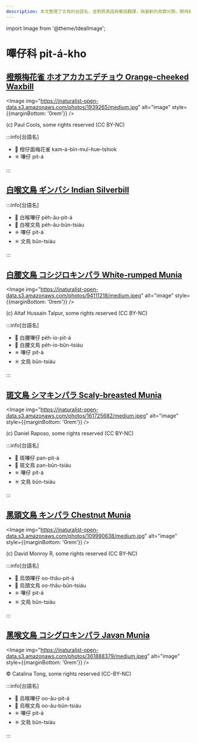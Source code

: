 ```yaml
---
description: 本文整理了文鳥的台語名，並對照英語與華語翻譯，與最新的鳥類分類，期待能夠供未來的台語鳥類圖鑑當作參考
---
```


import Image from '@theme/IdealImage';

# 嗶仔科 pit-á-kho

## [橙頰梅花雀 ホオアカカエデチョウ Orange-cheeked Waxbill](https://ebird.org/species/orcwax)

<Image img="https://inaturalist-open-data.s3.amazonaws.com/photos/1939265/medium.jpg" alt="image" style={{marginBottom: '0rem'}} />

<p className="image-caption">
(c) Paul Cools, some rights reserved (CC BY-NC)
</p>

:::info[台語名]

- 🎯 柑仔面梅花雀 kam-á-bīn-muî-hue-tshiok
- ✳️ 嗶仔 pit-á

:::

## [白喉文鳥 ギンバシ Indian Silverbill](https://ebird.org/species/indsil)

:::info[台語名]

- 🎯 白喉嗶仔 pe̍h-âu-pit-á
- 🎯 白喉文鳥 pe̍h-âu-bûn-tsiáu
- ✳️ 嗶仔 pit-á
- ✳️ 文鳥 bûn-tsiáu

:::

## [白腰文鳥 コシジロキンパラ White-rumped Munia](https://ebird.org/species/whrmun)

<Image img="https://inaturalist-open-data.s3.amazonaws.com/photos/94111218/medium.jpeg" alt="image" style={{marginBottom: '0rem'}} />

<p className="image-caption">
(c) Altaf Hussain Talpur, some rights reserved (CC BY-NC)
</p>

:::info[台語名]

- 🎯 白腰嗶仔 pe̍h-io-pit-á
- 🎯 白腰文鳥 pe̍h-io-bûn-tsiáu
- ✳️ 嗶仔 pit-á
- ✳️ 文鳥 bûn-tsiáu

:::

## [斑文鳥 シマキンパラ Scaly-breasted Munia](https://ebird.org/species/nutman)

<Image img="https://inaturalist-open-data.s3.amazonaws.com/photos/161725682/medium.jpeg" alt="image" style={{marginBottom: '0rem'}} />

<p className="image-caption">
(c) Daniel Raposo, some rights reserved (CC BY-NC)
</p>

:::info[台語名]

- 🎯 斑嗶仔 pan-pit-á
- 🎯 斑文鳥 pan-bûn-tsiáu
- ✳️ 嗶仔 pit-á
- ✳️ 文鳥 bûn-tsiáu

:::

## [黑頭文鳥 キンパラ Chestnut Munia](https://ebird.org/species/chemun)

<Image img="https://inaturalist-open-data.s3.amazonaws.com/photos/109990638/medium.jpg" alt="image" style={{marginBottom: '0rem'}} />

<p className="image-caption">
(c) David Monroy R, some rights reserved (CC BY-NC)
</p>

:::info[台語名]

- 🎯 烏頭嗶仔 oo-thâu-pit-á
- 🎯 烏頭文鳥 oo-thâu-bûn-tsiáu
- ✳️ 嗶仔 pit-á
- ✳️ 文鳥 bûn-tsiáu

:::

## [黑喉文鳥 コシグロキンパラ Javan Munia](https://ebird.org/species/javmun1)

<Image img="https://inaturalist-open-data.s3.amazonaws.com/photos/361888379/medium.jpeg" alt="image" style={{marginBottom: '0rem'}} />

<p className="image-caption">
© Catalina Tong, some rights reserved (CC-BY-NC)
</p>

:::info[台語名]

- 🎯 烏喉嗶仔 oo-âu-pit-á
- 🎯 烏喉文鳥 oo-âu-bûn-tsiáu
- ✳️ 嗶仔 pit-á
- ✳️ 文鳥 bûn-tsiáu

:::
